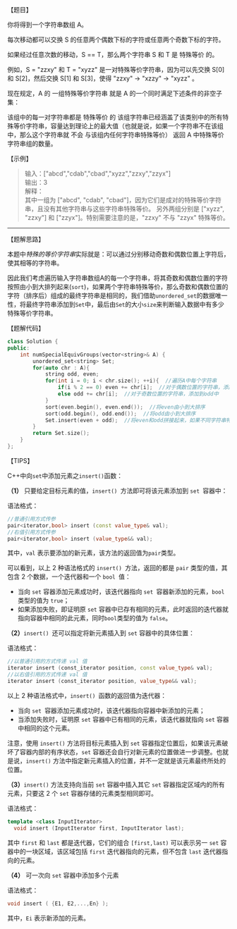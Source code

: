 【题目】

你将得到一个字符串数组 A。

每次移动都可以交换 S 的任意两个偶数下标的字符或任意两个奇数下标的字符。

如果经过任意次数的移动，S == T，那么两个字符串 S 和 T 是 特殊等价 的。

例如，S = "zzxy" 和 T = "xyzz" 是一对特殊等价字符串，因为可以先交换 S[0] 和 S[2]，然后交换 S[1] 和 S[3]，使得 "zzxy" -> "xzzy" -> "xyzz" 。

现在规定，A 的 一组特殊等价字符串 就是 A 的一个同时满足下述条件的非空子集：

该组中的每一对字符串都是 特殊等价 的
该组字符串已经涵盖了该类别中的所有特殊等价字符串，容量达到理论上的最大值（也就是说，如果一个字符串不在该组中，那么这个字符串就 不会 与该组内任何字符串特殊等价）
返回 A 中特殊等价字符串组的数量。

【示例】

> 输入：["abcd","cdab","cbad","xyzz","zzxy","zzyx"]  
> 输出：3  
> 解释：  
> 其中一组为 ["abcd", "cdab", "cbad"]，因为它们是成对的特殊等价字符串，且没有其他字符串与这些字符串特殊等价。
> 另外两组分别是 ["xyzz", "zzxy"] 和 ["zzyx"]。特别需要注意的是，"zzxy" 不与 "zzyx" 特殊等价。

---

【题解思路】

本题中*特殊的等价字符串*实际就是：可以通过分别移动奇数和偶数位置上字符后，使其相等的字符串。

因此我们考虑遍历输入字符串数组A的每一个字符串，将其奇数和偶数位置的字符按照由小到大排列起来(`sort`)，如果两个字符串特殊等价，那么奇数和偶数位置的字符（排序后）组成的最终字符串是相同的，我们借助`unordered_set`的数据唯一性，将最终字符串添加到`Set`中，最后由`Set`的大小`size`来判断输入数据中有多少特殊等价字符串。

【题解代码】

```c++
class Solution {
public:
    int numSpecialEquivGroups(vector<string>& A) {
        unordered_set<string> Set;
        for(auto chr : A){
            string odd, even;
            for(int i = 0; i < chr.size(); ++i){  //遍历A中每个字符串
                if(i % 2 == 0) even += chr[i];  //对于偶数位置的字符串，添加到even中
                else odd += chr[i];  //对于奇数位置的字符串，添加到odd中
            }
            sort(even.begin(), even.end());  //将even由小到大排序
            sort(odd.begin(), odd.end());  //将odd由小到大排序
            Set.insert(even + odd);  //将even和odd拼接起来，如果不同字符串特殊等价，那么它们的排序后的even+odd是相同的，因此只要统计Set的大小即可得到A中特殊等价字符串的数量
        }
        return Set.size();
    }
};
```

【TIPS】

C++中向`set`中添加元素之`insert()`函数：  

**（1）** 只要给定目标元素的值，`insert() `方法即可将该元素添加到 `set `容器中：

语法格式：

```c++
//普通引用方式传参
pair<iterator,bool> insert (const value_type& val);
//右值引用方式传参
pair<iterator,bool> insert (value_type&& val);
```

其中，`val` 表示要添加的新元素，该方法的返回值为` pair `类型。

可以看到，以上 2 种语法格式的 `insert() `方法，返回的都是 `pair` 类型的值，其包含 2 个数据，一个迭代器和一个 `bool `值：

* 当向 `set` 容器添加元素成功时，该迭代器指向 `set `容器新添加的元素，`bool `类型的值为 `true`；
* 如果添加失败，即证明原 `set` 容器中已存有相同的元素，此时返回的迭代器就指向容器中相同的此元素，同时` bool `类型的值为 `false`。  

**（2）**`insert() `还可以指定将新元素插入到 `set` 容器中的具体位置：

语法格式：

```c++
//以普通引用的方式传递 val 值
iterator insert (const_iterator position, const value_type& val);
//以右值引用的方式传递 val 值
iterator insert (const_iterator position, value_type&& val);
```

以上 2 种语法格式中，`insert() `函数的返回值为迭代器：

* 当向 `set `容器添加元素成功时，该迭代器指向容器中新添加的元素；
* 当添加失败时，证明原 `set` 容器中已有相同的元素，该迭代器就指向 `set` 容器中相同的这个元素。

注意，使用 `insert()` 方法将目标元素插入到 `set` 容器指定位置后，如果该元素破坏了容器内部的有序状态，`set` 容器还会自行对新元素的位置做进一步调整。也就是说，`insert()` 方法中指定新元素插入的位置，并不一定就是该元素最终所处的位置。  

**（3）**`insert()` 方法支持向当前 `set` 容器中插入其它 `set` 容器指定区域内的所有元素，只要这 2 个 `set` 容器存储的元素类型相同即可。

语法格式：

```c++
template <class InputIterator>
  void insert (InputIterator first, InputIterator last);
```

其中 `first` 和 `last` 都是迭代器，它们的组合 `[first,last)` 可以表示另一 `set` 容器中的一块区域，该区域包括 `first` 迭代器指向的元素，但不包含 `last` 迭代器指向的元素。  

**（4）** 可一次向 `set` 容器中添加多个元素

语法格式：

```C++
void insert ( {E1, E2,...,En} );
```

其中，`Ei` 表示新添加的元素。

